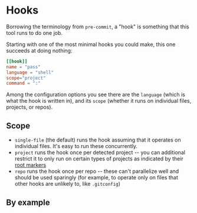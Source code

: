 # Hooks

Borrowing the terminology from `pre-commit`, a "hook" is something that this
tool runs to do one job.

Starting with one of the most minimal hooks you could make, this one succeeds at
doing nothing:

```toml
[[hook]]
name = "pass"
language = "shell"
scope="project"
command = ":"
```

Among the configuration options you see there are the `language` (which is what
the hook is written in), and its `scope` (whether it runs on individual files,
projects, or repos).



## Scope

* `single-file` (the default) runs the hook assuming that it operates on
  individual files.  It's easy to run these concurrently.
* `project` runs the hook once per detected project -- you can additional
  restrict it to only run on certain types of projects as indicated by their
  [root markers](root_markers.md)
* `repo` runs the hook once per repo -- these can't parallelize well and should
  be used sparingly (for example, to operate only on files that other hooks are
  unlikely to, like `.gitconfig`)

## By example


